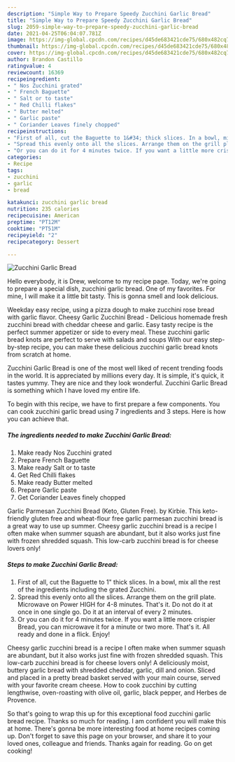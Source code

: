 ```yaml
---
description: "Simple Way to Prepare Speedy Zucchini Garlic Bread"
title: "Simple Way to Prepare Speedy Zucchini Garlic Bread"
slug: 2059-simple-way-to-prepare-speedy-zucchini-garlic-bread
date: 2021-04-25T06:04:07.781Z
image: https://img-global.cpcdn.com/recipes/d45de683421cde75/680x482cq70/zucchini-garlic-bread-recipe-main-photo.jpg
thumbnail: https://img-global.cpcdn.com/recipes/d45de683421cde75/680x482cq70/zucchini-garlic-bread-recipe-main-photo.jpg
cover: https://img-global.cpcdn.com/recipes/d45de683421cde75/680x482cq70/zucchini-garlic-bread-recipe-main-photo.jpg
author: Brandon Castillo
ratingvalue: 4
reviewcount: 16369
recipeingredient:
- " Nos Zucchini grated"
- " French Baguette"
- " Salt or to taste"
- " Red Chilli flakes"
- " Butter melted"
- " Garlic paste"
- " Coriander Leaves finely chopped"
recipeinstructions:
- "First of all, cut the Baguette to 1&#34; thick slices. In a bowl, mix all the rest of the ingredients including the grated Zucchini."
- "Spread this evenly onto all the slices. Arrange them on the grill plate. Microwave on Power HIGH for 4-8 minutes. That&#39;s it. Do not do it at once in one single go. Do it at an interval of every 2 minutes."
- "Or you can do it for 4 minutes twice. If you want a little more crispier Bread, you can microwave it for a minute or two more. That&#39;s it. All ready and done in a flick. Enjoy!"
categories:
- Recipe
tags:
- zucchini
- garlic
- bread

katakunci: zucchini garlic bread 
nutrition: 235 calories
recipecuisine: American
preptime: "PT12M"
cooktime: "PT51M"
recipeyield: "2"
recipecategory: Dessert

---
```



![Zucchini Garlic Bread](https://img-global.cpcdn.com/recipes/d45de683421cde75/680x482cq70/zucchini-garlic-bread-recipe-main-photo.jpg)

Hello everybody, it is Drew, welcome to my recipe page. Today, we're going to prepare a special dish, zucchini garlic bread. One of my favorites. For mine, I will make it a little bit tasty. This is gonna smell and look delicious.

Weekday easy recipe, using a pizza dough to make zucchini rose bread with garlic flavor. Cheesy Garlic Zucchini Bread - Delicious homemade fresh zucchini bread with cheddar cheese and garlic. Easy tasty recipe is the perfect summer appetizer or side to every meal. These zucchini garlic bread knots are perfect to serve with salads and soups With our easy step-by-step recipe, you can make these delicious zucchini garlic bread knots from scratch at home.

Zucchini Garlic Bread is one of the most well liked of recent trending foods in the world. It is appreciated by millions every day. It is simple, it's quick, it tastes yummy. They are nice and they look wonderful. Zucchini Garlic Bread is something which I have loved my entire life.


To begin with this recipe, we have to first prepare a few components. You can cook zucchini garlic bread using 7 ingredients and 3 steps. Here is how you can achieve that.

<!--inarticleads1-->

##### The ingredients needed to make Zucchini Garlic Bread:

1. Make ready  Nos Zucchini grated
1. Prepare  French Baguette
1. Make ready  Salt or to taste
1. Get  Red Chilli flakes
1. Make ready  Butter melted
1. Prepare  Garlic paste
1. Get  Coriander Leaves finely chopped


Garlic Parmesan Zucchini Bread (Keto, Gluten Free). by Kirbie. This keto-friendly gluten free and wheat-flour free garlic parmesan zucchini bread is a great way to use up summer. Cheesy garlic zucchini bread is a recipe I often make when summer squash are abundant, but it also works just fine with frozen shredded squash. This low-carb zucchini bread is for cheese lovers only! 

<!--inarticleads2-->

##### Steps to make Zucchini Garlic Bread:

1. First of all, cut the Baguette to 1&#34; thick slices. In a bowl, mix all the rest of the ingredients including the grated Zucchini.
1. Spread this evenly onto all the slices. Arrange them on the grill plate. Microwave on Power HIGH for 4-8 minutes. That&#39;s it. Do not do it at once in one single go. Do it at an interval of every 2 minutes.
1. Or you can do it for 4 minutes twice. If you want a little more crispier Bread, you can microwave it for a minute or two more. That&#39;s it. All ready and done in a flick. Enjoy!


Cheesy garlic zucchini bread is a recipe I often make when summer squash are abundant, but it also works just fine with frozen shredded squash. This low-carb zucchini bread is for cheese lovers only! A deliciously moist, buttery garlic bread with shredded cheddar, garlic, dill and onion. Sliced and placed in a pretty bread basket served with your main course, served with your favorite cream cheese. How to cook zucchini by cutting lengthwise, oven-roasting with olive oil, garlic, black pepper, and Herbes de Provence. 

So that's going to wrap this up for this exceptional food zucchini garlic bread recipe. Thanks so much for reading. I am confident you will make this at home. There's gonna be more interesting food at home recipes coming up. Don't forget to save this page on your browser, and share it to your loved ones, colleague and friends. Thanks again for reading. Go on get cooking!
